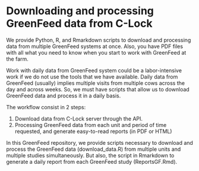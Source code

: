 # Downloading and processing GreenFeed data from C-Lock

We provide Python, R, and Rmarkdown scripts to download and processing data from multiple GreenFeed systems at once. Also, you have PDF files with all what you need to know when you start to work with GreenFeed at the farm.

Work with daily data from GreenFeed system could be a labor-intensive work if we do not use the tools that we have available. Daily data from GreenFeed (usually) implies multiple visits from multiple cows across the day and across weeks. So, we must have scripts that allow us to download GreenFeed data and process it in a daily basis.

The workflow consist in 2 steps:
1. Download data from C-Lock server through the API.
2. Processing GreenFeed data from each unit and period of time requested, and generate easy-to-read reports (in PDF or HTML)

In this GreenFeed repository, we provide scripts necessary to download and process the GreenFeed data (download_data.R) from multiple units and multiple studies simultaneously. But also, the script in Rmarkdown to generate a daily report from each GreenFeed study (ReportsGF.Rmd).
